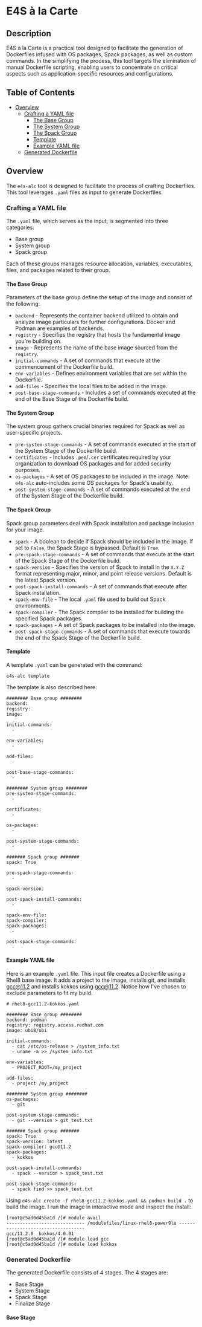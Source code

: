# E4S à la Carte

## Description

E4S à la Carte is a practical tool designed to facilitate the generation of Dockerfiles infused with OS packages, Spack packages, as well as custom commands. In the simplifying the process, this tool targets the elimination of manual Dockerfile scripting, enabling users to concentrate on critical aspects such as application-specific resources and configurations. 

## Table of Contents

- [Overview](##Overview)
  - [Crafting a YAML file](#Crafting-a-YAML-file)
    - [The Base Group](#The-Base-Group)
    - [The System Group](#The-System-Group)
    - [The Spack Group](#The-Spack-Group)
    - [Template](#Template)
    - [Example YAML file](#Example-YAML-file)
  - [Generated Dockerfile](#Generated-Dockerfile)

## Overview

The `e4s-alc` tool is designed to facilitate the process of crafting Dockerfiles. This tool leverages `.yaml` files as input to generate Dockerfiles.

<a name="desc"></a>
### Crafting a YAML file

The `.yaml` file, which serves as the input, is segmented into three categories: 
* Base group
* System group
* Spack group

Each of these groups manages resource allocation, variables, executables, files, and packages related to their group.

#### The Base Group

Parameters of the base group define the setup of the image and consist of the following: 
* `backend` - Represents the container backend utilized to obtain and analyze image particulars for further configurations. Docker and Podman are examples of backends.
* `registry` - Specifies the registry that hosts the fundamental image you're building on.
* `image` - Represents the name of the base image sourced from the `registry`.
* `initial-commands` - A set of commands that execute at the commencement of the Dockerfile build.
* `env-variables` - Defines environment variables that are set within the Dockerfile. 
* `add-files` - Specifies the local files to be added in the image.
* `post-base-stage-commands` - Includes a set of commands executed at the end of the Base Stage of the Dockerfile build.

#### The System Group

The system group gathers crucial binaries required for Spack as well as user-specific projects.
* `pre-system-stage-commands` - A set of commands executed at the start of the System Stage of the Dockerfile build.
* `certificates` - Includes `.pem`/`.cer` certificates required by your organization to download OS packages and for added security purposes.
* `os-packages` - A set of OS packages to be included in the image. Note: `e4s-alc` auto-includes some OS packages for Spack's usability.
* `post-system-stage-commands` - A set of commands executed at the end of the System Stage of the Dockerfile build.

#### The Spack Group

Spack group parameters deal with Spack installation and package inclusion for your image.
* `spack` - A boolean to decide if Spack should be included in the image. If set to `False`, the Spack Stage is bypassed. Default is `True`.
* `pre-spack-stage-commands` - A set of commands that execute at the start of the Spack Stage of the Dockerfile build.
* `spack-version` - Specifies the version of Spack to install in the `X.Y.Z` format representing major, minor, and point release versions. Default is the latest Spack version.
* `post-spack-install-commands` - A set of commands that execute after Spack installation.
* `spack-env-file` - The local `.yaml` file used to build out Spack environments.
* `spack-compiler` - The Spack compiler to be installed for building the specified Spack packages.
* `spack-packages` - A set of Spack packages to be installed into the image.
* `post-spack-stage-commands` - A set of commands that execute towards the end of the Spack Stage of the Dockerfile build.

#### Template

A template `.yaml` can be generated with the command:
```
e4s-alc template
```

The template is also described here:
```
######## Base group ########
backend:
registry:
image:

initial-commands:
  -

env-variables: 
  -

add-files: 
  -

post-base-stage-commands:
  -

######## System group ########
pre-system-stage-commands: 
  -

certificates:
  -

os-packages: 
  -

post-system-stage-commands: 
  -

####### Spack group #######
spack: True

pre-spack-stage-commands:
  -

spack-version:

post-spack-install-commands: 
  -

spack-env-file:
spack-compiler:
spack-packages: 
  -

post-spack-stage-commands: 
  -
```

#### Example YAML file

Here is an example `.yaml` file. This input file creates a Dockerfile using a Rhel8 base image. It adds a project to the image, installs git, and installs gcc@11.2 and installs kokkos using gcc@11.2. Notice how I've chosen to exclude parameters to fit my build.

```
# rhel8-gcc11.2-kokkos.yaml

######## Base group ########
backend: podman
registry: registry.access.redhat.com
image: ubi8/ubi

initial-commands:
  - cat /etc/os-release > /system_info.txt
  - uname -a >> /system_info.txt

env-variables:
  - PROJECT_ROOT=/my_project

add-files:
  - project /my_project

######## System group ########
os-packages:
  - git

post-system-stage-commands:
  - git --version > git_test.txt

####### Spack group #######
spack: True
spack-version: latest
spack-compiler: gcc@11.2
spack-packages:
  - kokkos

post-spack-install-commands:
  - spack --version > spack_test.txt

post-spack-stage-commands:
  - spack find >> spack_test.txt
```

Using `e4s-alc create -f rhel8-gcc11.2-kokkos.yaml && podman build .` to build the image. I run the image in interactive mode and inspect the install:

```
[root@c5ad0d45ba1d /]# module avail
----------------------------- /modulefiles/linux-rhel8-power9le -----------------------------------
gcc/11.2.0  kokkos/4.0.01  
[root@c5ad0d45ba1d /]# module load gcc
[root@c5ad0d45ba1d /]# module load kokkos
```

### Generated Dockerfile

The generated Dockerfile consists of 4 stages. The 4 stages are:
* Base Stage
* System Stage
* Spack Stage
* Finalize Stage

#### Base Stage


